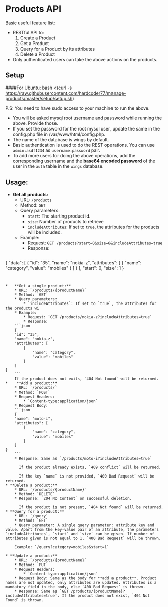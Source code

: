 Products API
===============


Basic useful feature list:

 * RESTful API to:
	1. Create a Product
    2. Get a Product
    3. Query for a Product by its attributes
    4. Delete a Product
 * Only authenticated users can take the above actions on the products.
 


Setup
---
####For Ubuntu:
    bash <(curl -s https://raw.githubusercontent.com/hardcoder77/manage-products/master/setup/setup.sh)
    
P.S: You need to have sudo access to your machine to run the above.

* You will be asked mysql root username and password while running the above.
Provide those.
* If you set the password for the root mysql user, update the same in the config.php file in /var/www/html/config.php.
* The name of the database is wings by default.
* Basic authentication is used to do the REST operations. You can use `admin:asdf1234` as `username:password` pair.
* To add more users for doing the above operations, add the corresponding username and the **base64 encoded password** of the user in the `auth` table in the `wings` database.



Usage:
---

*  **Get all products:**
	* URL: `/products`
    * Method: `GET`
    * Query parameters: 
    	* `start`: The starting product id.
        * `size`: Number of products to retrieve
        * `includeAttributes`: If set to `true`, the attributes for the products will be included.
    * Example:
    	* Request: `GET /products?start=0&size=6&includeAttributes=true`
        * Response:
    ```json
{
    "data": [
        {
            "id": "35",
            "name": "nokia-z",
            "attributes": [
                {
                    "name": "category",
                    "value": "mobiles"
                }
            ]
        }
    ],
    "start": 0,
    "size": 1
}
```

        
*	**Get a single product:**
	* URL: `/products/{productName}`
    * Method: `GET`
    * Query parameters: 
        * `includeAttributes`: If set to `true`, the attributes for the products wi
    * Example:
    	* Request: `GET /products/nokia-z?includeAttributes=true`
        * Response:
    ```json
    {
    "id": "35",
    "name": "nokia-z",
    "attributes": [
        {
            "name": "category",
            "value": "mobiles"
        }
    ]
}
    ```
    If the product does not exits, `404 Not found` will be returned.
*    **Add a product:**
	* URL: `/products/`
    * Method: `POST`
    * Request Headers: 
        * `Content-type:application/json`
    * Request Body:
    ```json
    {
    "name": "moto-i",
    "attributes": [
        {
            "name": "category",
            "value": "mobiles"
        }
    ]
}
    ```
    * Response: Same as `/products/moto-i?includeAttributes=true`
      
      If the product already exists, `409 conflict` will be returned.
      
      If the key `name` is not provided, `400 Bad Request` will be returned.
* **Delete a product:**      
	* URL: `/products/{productName}`
    * Method: `DELETE`
    * Response: `204 No Content` on successful deletion.
    
      If the product is not present, `404 Not found` will be returned.
* **Query for a product:**      
	* URL: `/query`
    * Method: `GET`
    * Query parameter: A single query parameter: attribute key and value. Apart from the key-value pair of an attribute, the parameters `includeAttributes`, `start` and `size` can be given. If number of attributes given is not equal to 1, `400 Bad Request` will be thrown. 
    
    Example: `/query?category=mobiles&start=1`

* **Update a product:**
	* URL: `/products/{productName}`
	* Method: `PUT`
	* Request Headers: 
	    * `Content-type:application/json`
	* Request Body: Same as the body for **add a product**. Product names are not updated, only attributes are updated. Attributes is a mandatory field in the body, else `400 Bad Request` is thrown.
	* Response: Same as `GET /products/{productName}?includeAttributes=true`. If the product does not exist, `404 Not Found` is thrown.
	
      
      

	

